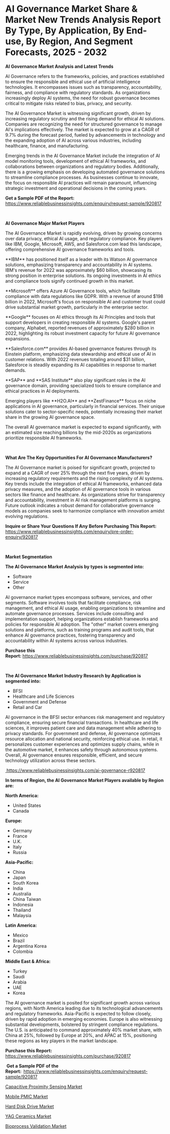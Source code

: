<p><h1>AI Governance Market Share & Market New Trends Analysis Report By Type, By Application, By End-use, By Region, And Segment Forecasts, 2025 - 2032</h1></p><p><strong>AI Governance Market Analysis and Latest Trends</strong></p>
<p><p>AI Governance refers to the frameworks, policies, and practices established to ensure the responsible and ethical use of artificial intelligence technologies. It encompasses issues such as transparency, accountability, fairness, and compliance with regulatory standards. As organizations increasingly deploy AI systems, the need for robust governance becomes critical to mitigate risks related to bias, privacy, and security.</p><p>The AI Governance Market is witnessing significant growth, driven by increasing regulatory scrutiny and the rising demand for ethical AI solutions. Companies are recognizing the need for structured governance to manage AI's implications effectively. The market is expected to grow at a CAGR of 9.7% during the forecast period, fueled by advancements in technology and the expanding adoption of AI across various industries, including healthcare, finance, and manufacturing.</p><p>Emerging trends in the AI Governance Market include the integration of AI model monitoring tools, development of ethical AI frameworks, and collaborations between organizations and regulatory bodies. Additionally, there is a growing emphasis on developing automated governance solutions to streamline compliance processes. As businesses continue to innovate, the focus on responsible AI practices will remain paramount, influencing strategic investment and operational decisions in the coming years.</p></p>
<p><strong>Get a Sample PDF of the Report:&nbsp;</strong> <a href="https://www.reliablebusinessinsights.com/enquiry/request-sample/920817?utm_campaign=3093&utm_medium=2&utm_source=Github&utm_content=ia&utm_term=07032025&utm_id=ai-governance">https://www.reliablebusinessinsights.com/enquiry/request-sample/920817</a></p>
<p>&nbsp;</p>
<p><strong>AI Governance Major Market Players</strong></p>
<p><p>The AI Governance Market is rapidly evolving, driven by growing concerns over data privacy, ethical AI usage, and regulatory compliance. Key players like IBM, Google, Microsoft, AWS, and Salesforce.com lead this landscape, offering comprehensive AI governance frameworks and tools.</p><p>**IBM** has positioned itself as a leader with its Watson AI governance solutions, emphasizing transparency and accountability in AI systems. IBM's revenue for 2022 was approximately $60 billion, showcasing its strong position in enterprise solutions. Its ongoing investments in AI ethics and compliance tools signify continued growth in this market.</p><p>**Microsoft** offers Azure AI Governance tools, which facilitate compliance with data regulations like GDPR. With a revenue of around $198 billion in 2022, Microsoft's focus on responsible AI and customer trust could drive substantial market growth, particularly in the enterprise sector.</p><p>**Google** focuses on AI ethics through its AI Principles and tools that support developers in creating responsible AI systems. Google's parent company, Alphabet, reported revenues of approximately $280 billion in 2022, highlighting its robust investment capacity for future AI governance expansions.</p><p>**Salesforce.com** provides AI-based governance features through its Einstein platform, emphasizing data stewardship and ethical use of AI in customer relations. With 2022 revenues totaling around $31 billion, Salesforce is steadily expanding its AI capabilities in response to market demands.</p><p>**SAP** and **SAS Institute** also play significant roles in the AI governance domain, providing specialized tools to ensure compliance and ethical practices in AI deployments.</p><p>Emerging players like **H2O.AI** and **ZestFinance** focus on niche applications in AI governance, particularly in financial services. Their unique solutions cater to sector-specific needs, potentially increasing their market share in the growing AI governance space.</p><p>The overall AI governance market is expected to expand significantly, with an estimated size reaching billions by the mid-2020s as organizations prioritize responsible AI frameworks.</p></p>
<p>&nbsp;</p>
<p><strong>What Are The Key Opportunities For AI Governance Manufacturers?</strong></p>
<p><p>The AI Governance market is poised for significant growth, projected to expand at a CAGR of over 25% through the next five years, driven by increasing regulatory requirements and the rising complexity of AI systems. Key trends include the integration of ethical AI frameworks, enhanced data privacy measures, and the adoption of AI governance tools in various sectors like finance and healthcare. As organizations strive for transparency and accountability, investment in AI risk management platforms is surging. Future outlook indicates a robust demand for collaborative governance models as companies seek to harmonize compliance with innovation amidst evolving regulations.</p></p>
<p><strong>Inquire or Share Your Questions If Any Before Purchasing This Report:</strong> <a href="https://www.reliablebusinessinsights.com/enquiry/pre-order-enquiry/920817?utm_campaign=3093&utm_medium=2&utm_source=Github&utm_content=ia&utm_term=07032025&utm_id=ai-governance">https://www.reliablebusinessinsights.com/enquiry/pre-order-enquiry/920817</a></p>
<p>&nbsp;</p>
<p><strong>Market Segmentation</strong></p>
<p><strong>The AI Governance Market Analysis by types is segmented into:</strong></p>
<p><ul><li>Software</li><li>Service</li><li>Other</li></ul></p>
<p><p>AI governance market types encompass software, services, and other segments. Software involves tools that facilitate compliance, risk management, and ethical AI usage, enabling organizations to streamline and automate governance processes. Services include consulting and implementation support, helping organizations establish frameworks and policies for responsible AI adoption. The "other" market covers emerging solutions and platforms, such as training programs and audit tools, that enhance AI governance practices, fostering transparency and accountability within AI systems across various industries.</p></p>
<p><strong>Purchase this Report:&nbsp;</strong><a href="https://www.reliablebusinessinsights.com/purchase/920817?utm_campaign=3093&utm_medium=2&utm_source=Github&utm_content=ia&utm_term=07032025&utm_id=ai-governance">https://www.reliablebusinessinsights.com/purchase/920817</a></p>
<p>&nbsp;</p>
<p><strong>The AI Governance Market Industry Research by Application is segmented into:</strong></p>
<p><ul><li>BFSI</li><li>Healthcare and Life Sciences</li><li>Government and Defense</li><li>Retail and Car</li></ul></p>
<p><p>AI governance in the BFSI sector enhances risk management and regulatory compliance, ensuring secure financial transactions. In healthcare and life sciences, it improves patient care and data management while adhering to privacy standards. For government and defense, AI governance optimizes resource allocation and national security, reinforcing ethical use. In retail, it personalizes customer experiences and optimizes supply chains, while in the automotive market, it enhances safety through autonomous systems. Overall, AI governance ensures responsible, efficient, and secure technology utilization across these sectors.</p></p>
<p><a href="https://www.reliablebusinessinsights.com/ai-governance-r920817?utm_campaign=3093&utm_medium=2&utm_source=Github&utm_content=ia&utm_term=07032025&utm_id=ai-governance">&nbsp;https://www.reliablebusinessinsights.com/ai-governance-r920817</a></p>
<p><strong>In terms of Region, the AI Governance Market Players available by Region are:</strong></p>
<p>
    <p> <strong> North America: </strong>
        <ul>
            <li>United States</li>
            <li>Canada</li>
        </ul>
        </p> 
    <p> <strong> Europe: </strong>
        <ul>
            <li>Germany</li>
            <li>France</li>
            <li>U.K.</li>
            <li>Italy</li>
            <li>Russia</li>
        </ul>
        </p> 
    <p> <strong> Asia-Pacific: </strong>
        <ul>
            <li>China</li>
            <li>Japan</li>
            <li>South Korea</li>
            <li>India</li>
            <li>Australia</li>
            <li>China Taiwan</li>
            <li>Indonesia</li>
            <li>Thailand</li>
            <li>Malaysia</li>
        </ul>
        </p> 
    <p> <strong> Latin America: </strong>
        <ul>
            <li>Mexico</li>
            <li>Brazil</li>
            <li>Argentina Korea</li>
            <li>Colombia</li>
        </ul>
        </p> 
    <p> <strong> Middle East & Africa: </strong>
        <ul>
            <li>Turkey</li>
            <li>Saudi</li>
            <li>Arabia</li>
            <li>UAE</li>
            <li>Korea</li>
        </ul>
    </p>
    </p>
<p><p>The AI governance market is posited for significant growth across various regions, with North America leading due to its technological advancements and regulatory frameworks. Asia-Pacific is expected to follow closely, driven by rapid adoption in emerging economies. Europe is also witnessing substantial developments, bolstered by stringent compliance regulations. The U.S. is anticipated to command approximately 40% market share, with China at 25%, followed by Europe at 20%, and APAC at 15%, positioning these regions as key players in the market landscape.</p></p>
<p><strong>Purchase this Report: </strong><a href="https://www.reliablebusinessinsights.com/purchase/920817?utm_campaign=3093&utm_medium=2&utm_source=Github&utm_content=ia&utm_term=07032025&utm_id=ai-governance">https://www.reliablebusinessinsights.com/purchase/920817</a></p>
<p>&nbsp;<strong>Get a Sample PDF of the Report:&nbsp;&nbsp;</strong><a href="https://www.reliablebusinessinsights.com/enquiry/request-sample/920817?utm_campaign=3093&utm_medium=2&utm_source=Github&utm_content=ia&utm_term=07032025&utm_id=ai-governance">https://www.reliablebusinessinsights.com/enquiry/request-sample/920817</a></p>
<p><strong></strong></p>
<p><p><a href="https://www.linkedin.com/pulse/opportunities-challenges-capacitive-proximity-sensing-market-5gjtf?utm_campaign=3093&utm_medium=2&utm_source=Github&utm_content=ia&utm_term=07032025&utm_id=ai-governance">Capacitive Proximity Sensing Market</a></p><p><a href="https://www.linkedin.com/pulse/mobile-pmic-market-overview-analyzing-trends-projecting-cagr-laajf?utm_campaign=3093&utm_medium=2&utm_source=Github&utm_content=ia&utm_term=07032025&utm_id=ai-governance">Mobile PMIC Market</a></p><p><a href="https://www.linkedin.com/pulse/hard-disk-drive-market-research-report-provides-comprehensive-kvauf?utm_campaign=3093&utm_medium=2&utm_source=Github&utm_content=ia&utm_term=07032025&utm_id=ai-governance">Hard Disk Drive Market</a></p><p><a href="https://www.linkedin.com/pulse/market-demand-revenue-yag-ceramics-86-cagr-from-2025-2032-ohejc?utm_campaign=3093&utm_medium=2&utm_source=Github&utm_content=ia&utm_term=07032025&utm_id=ai-governance">YAG Ceramics Market</a></p><p><a href="https://github.com/ivvrgibi/Market-Research-Report-List-1/blob/main/bioprocess-validation-market.md?utm_campaign=3093&utm_medium=2&utm_source=Github&utm_content=ia&utm_term=07032025&utm_id=ai-governance">Bioprocess Validation Market</a></p></p>